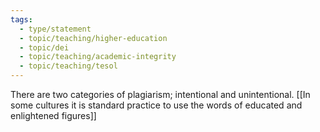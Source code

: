 ```yaml
---
tags: 
  - type/statement
  - topic/teaching/higher-education
  - topic/dei
  - topic/teaching/academic-integrity
  - topic/teaching/tesol
---
```

There are two categories of plagiarism; intentional and unintentional. [[In some cultures it is standard practice to use the words of educated and enlightened figures]]